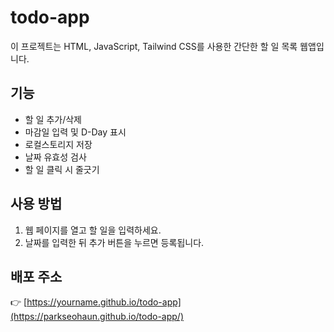 # todo-app

이 프로젝트는 HTML, JavaScript, Tailwind CSS를 사용한 간단한 할 일 목록 웹앱입니다.

## 기능
- 할 일 추가/삭제
- 마감일 입력 및 D-Day 표시
- 로컬스토리지 저장
- 날짜 유효성 검사
- 할 일 클릭 시 줄긋기

## 사용 방법
1. 웹 페이지를 열고 할 일을 입력하세요.
2. 날짜를 입력한 뒤 추가 버튼을 누르면 등록됩니다.

## 배포 주소
👉 [https://yourname.github.io/todo-app](https://parkseohaun.github.io/todo-app/)
